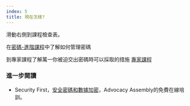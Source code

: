```yaml
---
index: 5
title: 現在怎樣?
---
```

滑動右側到課程檢查表。

在[密碼-進階課程](umbrella://information/passwords/advanced)中了解如何管理密碼

到專家課程了解萬一你被迫交出密碼時可以採取的措施
[專家課程](umbrella://information/passwords/expert)

### 進一步閱讀

* Security First，[安全密碼和數據加密](https://advocacyassembly.org/en/courses/31/#/chapter/1/lesson/1)，Advocacy Assembly的免費在線培訓。